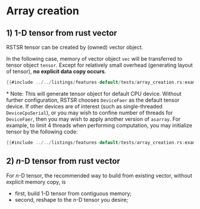 # Array creation

## 1) 1-D tensor from rust vector

RSTSR tensor can be created by (owned) vector object.

In the following case, memory of vector object `vec` will be transferred to tensor object `tensor`.
Except for relatively small overhead (generating layout of tensor), **no explicit data copy occurs**.

```rust
{{#include ../../listings/features-default/tests/array_creation.rs:example_01}}
```

\* Note: This will generate tensor object for default CPU device.
Without further configuration, RSTSR chooses `DeviceFaer` as the default tensor device.
If other devices are of interest (such as single-threaded `DeviceCpuSerial`), or you may wish to confine number of threads for `DeviceFaer`, then you may wish to apply another version of `asarray`.
For example, to limit 4 threads when performing computation, you may initialize tensor by the following code:

```rust
{{#include ../../listings/features-default/tests/array_creation.rs:example_02}}
```

## 2) $n$-D tensor from rust vector

For $n$-D tensor, the recommended way to build from existing vector, without explicit memory copy, is
- first, build 1-D tensor from contiguous memory;
- second, reshape to the $n$-D tensor you desire;



